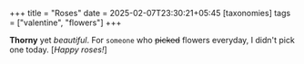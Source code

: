+++
title = "Roses"
date = 2025-02-07T23:30:21+05:45
[taxonomies]
tags = ["valentine", "flowers"]
+++

__Thorny__ yet _beautiful_. For `someone` who ~~picked~~ flowers everyday, I didn't pick one today.
[_Happy roses!_]

